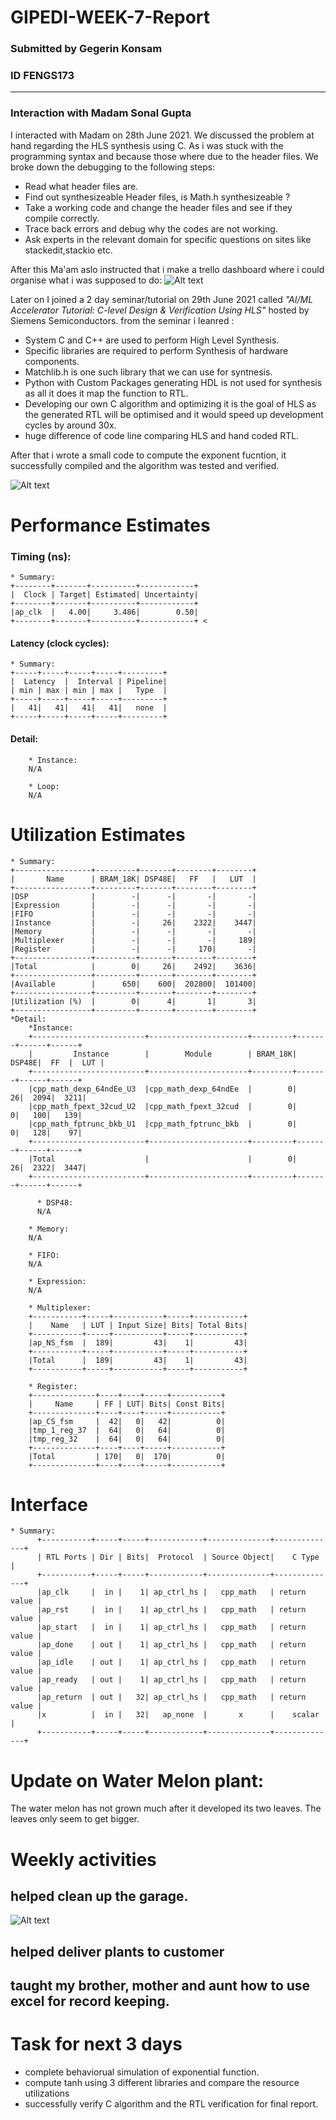 # GIPEDI-WEEK-7-Report
### Submitted by Gegerin Konsam
### ID FENGS173
- -----------------
### Interaction with Madam Sonal Gupta
I interacted with Madam on 28th June 2021. We discussed the problem at hand regarding the HLS synthesis using C. As i was stuck with the programming syntax and because those where due to the header files. We broke down the debugging to the following steps:
- Read what header files are.
- Find out synthesizeable Header files, is Math.h synthesizeable ?
- Take a working code and change the header files and see if they compile correctly.
- Trace back errors and debug why the codes are not working.
- Ask experts in the relevant domain for specific questions on sites like stackedit,stackio etc.

After this Ma'am aslo instructed that i make a trello dashboard where i could organise what i was supposed to do:
![Alt text](https://user-images.githubusercontent.com/86422829/124173995-71f38b00-dac9-11eb-9d0c-63b7af721fab.PNG)

Later on I joined a 2 day seminar/tutorial on 29th June 2021 called _"AI/ML Accelerator Tutorial: C-level Design & Verification Using HLS"_ hosted by Siemens Semiconductors.
from the seminar i leanred :
- System C and C++ are used to perform High Level Synthesis.
- Specific libraries are required to perform Synthesis of hardware components.
- Matchlib.h is one such library that we can use for syntnesis.
- Python with Custom Packages generating HDL is not used for synthesis as all it does it map the function to RTL.
- Developing our own C algorithm and optimizing it is the goal of HLS as the generated RTL will be optimised and it would speed up development cycles by around 30x.
- huge difference of code line comparing HLS and hand coded RTL. 

After that i wrote a small code to compute the exponent fucntion, it successfully compiled and the algorithm was tested and verified.

![Alt text](https://user-images.githubusercontent.com/86422829/124174016-78820280-dac9-11eb-98b3-ad0e63a46ec6.PNG)

# Performance Estimates

### Timing (ns): 
    * Summary: 
    +--------+-------+----------+------------+
    |  Clock | Target| Estimated| Uncertainty|
    +--------+-------+----------+------------+
    |ap_clk  |   4.00|     3.486|        0.50|
    +--------+-------+----------+------------+ <

#### Latency (clock cycles): 
    * Summary: 
    +-----+-----+-----+-----+---------+
    |  Latency  |  Interval | Pipeline|
    | min | max | min | max |   Type  |
    +-----+-----+-----+-----+---------+
    |   41|   41|   41|   41|   none  |
    +-----+-----+-----+-----+---------+
#### Detail: 
        * Instance: 
        N/A

        * Loop: 
        N/A




# Utilization Estimates

    * Summary: 
    +-----------------+---------+-------+--------+--------+
    |       Name      | BRAM_18K| DSP48E|   FF   |   LUT  |
    +-----------------+---------+-------+--------+--------+
    |DSP              |        -|      -|       -|       -|
    |Expression       |        -|      -|       -|       -|
    |FIFO             |        -|      -|       -|       -|
    |Instance         |        -|     26|    2322|    3447|
    |Memory           |        -|      -|       -|       -|
    |Multiplexer      |        -|      -|       -|     189|
    |Register         |        -|      -|     170|       -|
    +-----------------+---------+-------+--------+--------+
    |Total            |        0|     26|    2492|    3636|
    +-----------------+---------+-------+--------+--------+
    |Available        |      650|    600|  202800|  101400|
    +-----------------+---------+-------+--------+--------+
    |Utilization (%)  |        0|      4|       1|       3|
    +-----------------+---------+-------+--------+--------+
    *Detail: 
        *Instance: 
        +-------------------------+----------------------+---------+-------+------+------+
        |         Instance        |        Module        | BRAM_18K| DSP48E|  FF  |  LUT |
        +-------------------------+----------------------+---------+-------+------+------+
        |cpp_math_dexp_64ndEe_U3  |cpp_math_dexp_64ndEe  |        0|     26|  2094|  3211|
        |cpp_math_fpext_32cud_U2  |cpp_math_fpext_32cud  |        0|      0|   100|   139|
        |cpp_math_fptrunc_bkb_U1  |cpp_math_fptrunc_bkb  |        0|      0|   128|    97|
        +-------------------------+----------------------+---------+-------+------+------+
        |Total                    |                      |        0|     26|  2322|  3447|
        +-------------------------+----------------------+---------+-------+------+------+

          * DSP48: 
          N/A

        * Memory: 
        N/A

        * FIFO: 
        N/A

        * Expression: 
        N/A

        * Multiplexer: 
        +-----------+-----+-----------+-----+-----------+
        |    Name   | LUT | Input Size| Bits| Total Bits|
        +-----------+-----+-----------+-----+-----------+
        |ap_NS_fsm  |  189|         43|    1|         43|
        +-----------+-----+-----------+-----+-----------+
        |Total      |  189|         43|    1|         43|
        +-----------+-----+-----------+-----+-----------+

        * Register: 
        +--------------+----+----+-----+-----------+
        |     Name     | FF | LUT| Bits| Const Bits|
        +--------------+----+----+-----+-----------+
        |ap_CS_fsm     |  42|   0|   42|          0|
        |tmp_1_reg_37  |  64|   0|   64|          0|
        |tmp_reg_32    |  64|   0|   64|          0|
        +--------------+----+----+-----+-----------+
        |Total         | 170|   0|  170|          0|
        +--------------+----+----+-----+-----------+

# Interface

    * Summary: 
          +-----------+-----+-----+------------+--------------+--------------+
          | RTL Ports | Dir | Bits|  Protocol  | Source Object|    C Type    |
          +-----------+-----+-----+------------+--------------+--------------+
          |ap_clk     |  in |    1| ap_ctrl_hs |   cpp_math   | return value |
          |ap_rst     |  in |    1| ap_ctrl_hs |   cpp_math   | return value |
          |ap_start   |  in |    1| ap_ctrl_hs |   cpp_math   | return value |
          |ap_done    | out |    1| ap_ctrl_hs |   cpp_math   | return value |
          |ap_idle    | out |    1| ap_ctrl_hs |   cpp_math   | return value |
          |ap_ready   | out |    1| ap_ctrl_hs |   cpp_math   | return value |
          |ap_return  | out |   32| ap_ctrl_hs |   cpp_math   | return value |
          |x          |  in |   32|   ap_none  |       x      |    scalar    |
          +-----------+-----+-----+------------+--------------+--------------+

# Update on Water Melon plant:
The water melon has not grown much after it developed its two leaves. The leaves only seem to get bigger.

# Weekly activities

## helped clean up the garage.

![Alt text](https://user-images.githubusercontent.com/86422829/124177892-7a01f980-dace-11eb-8010-5901c241b564.jpeg)

## helped deliver plants to customer
## taught my brother, mother and aunt how to use excel for record keeping.

# Task for next 3 days

* complete behaviorual simulation of exponential function.
* compute tanh using 3 different libraries and compare the resource utilizations 
* successfully verify C algorithm and the RTL verification for final report. 
